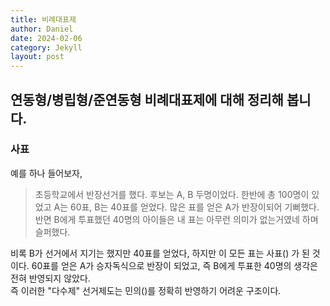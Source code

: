 ```yaml
---
title: 비례대표제
author: Daniel
date: 2024-02-06
category: Jekyll
layout: post
---
```


## 연동형/병립형/준연동형 비례대표제에 대해 정리해 봅니다.

### 사표
예를 하나 들어보자,

> 초등학교에서 반장선거를 했다. 후보는 A, B 두명이었다. 한반에 총 100명이 있었고 A는 60표, B는 40표를 얻었다. 
> 많은 표를 얻은 A가 반장이되어 기뻐했다. 반면 B에게 투표했던 40명의 아이들은 내 표는 아무런 의미가 없는거였네 하며 슬퍼했다.

비록 B가 선거에서 지기는 했지만 40표를 얻었다, 하지만 이 모든 표는 사표() 가 된 것이다.
60표를 얻은 A가 승자독식으로 반장이 되었고, 즉 B에게 투표한 40명의 생각은 전혀 반영되지 않았다.  
즉 이러한 "다수제" 선거제도는 민의()를 정확히 반영하기 어려운 구조이다.

